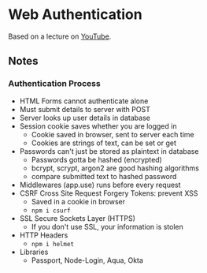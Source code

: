 # Web Authentication
Based on a lecture on [YouTube](https://www.youtube.com/watch?v=i7of02icPyQ&feature=youtu.be&ab_channel=TheNodejsMeetup).


## Notes

### Authentication Process
- HTML Forms cannot authenticate alone
- Must submit details to server with POST
- Server looks up user details in database
- Session cookie saves whether you are logged in
    - Cookie saved in browser, sent to server each time
    - Cookies are strings of text, can be set or get
- Passwords can't just be stored as plaintext in database
    - Passwords gotta be hashed (encrypted)
    - bcrypt, scrypt, argon2 are good hashing algorithms
    - compare submitted text to hashed password
- Middlewares (app.use) runs before every request
- CSRF Cross Site Request Forgery Tokens: prevent XSS
    - Saved in a cookie in browser
    - `npm i csurf`
- SSL Secure Sockets Layer (HTTPS)
    - If you don't use SSL, your information is stolen
- HTTP Headers
    - `npm i helmet`
- Libraries
    - Passport, Node-Login, Aqua, Okta


